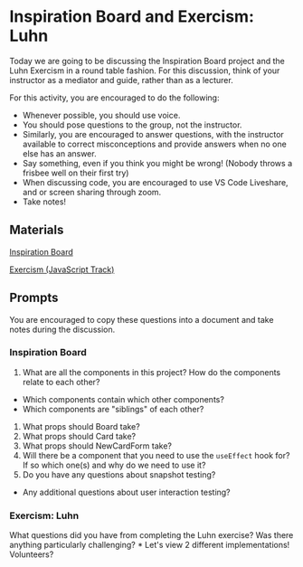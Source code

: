 # Inspiration Board and Exercism: Luhn

Today we are going to be discussing the Inspiration Board project and the Luhn Exercism in a round table fashion. For this discussion, think of your instructor as a mediator and guide, rather than as a lecturer.

For this activity, you are encouraged to do the following:

* Whenever possible, you should use voice.
* You should pose questions to the group, not the instructor.
* Similarly, you are encouraged to answer questions, with the instructor available to correct misconceptions and provide answers when no one else has an answer.
* Say something, even if you think you might be wrong! (Nobody throws a frisbee well on their first try)
* When discussing code, you are encouraged to use VS Code Liveshare, and or screen sharing through zoom.
* Take notes!

## Materials
[Inspiration Board](https://github.com/Ada-C13/inspiration-board)

[Exercism (JavaScript Track)](https://exercism.io/my/tracks/javascript)

## Prompts
You are encouraged to copy these questions into a document and take notes during the discussion.

### Inspiration Board
1. What are all the components in this project? How do the components relate to each other? 
  * Which components contain which other components?
  * Which components are "siblings" of each other?
1. What props should Board take?
1. What props should Card take?
1. What props should NewCardForm take?
1. Will there be a component that you need to use the `useEffect` hook for? If so which one(s) and why do we need to use it?
1. Do you have any questions about snapshot testing? 
  * Any additional questions about user interaction testing?

### Exercism: Luhn
What questions did you have from completing the Luhn exercise? Was there anything particularly challenging? 
    * Let's view 2 different implementations! Volunteers?
